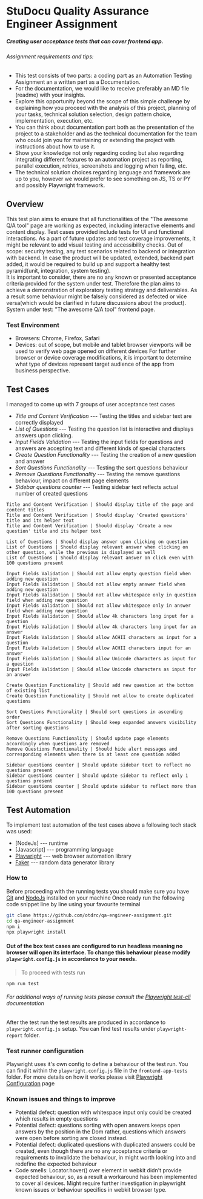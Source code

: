 # StuDocu Quality Assurance Engineer Assignment

##### Creating user acceptance tests that can cover frontend app.
###### Assignment requirements and tips:
- This test consists of two parts: a coding part as an Automation Testing Assignment an a written part as a Documentation.
- For the documentation, we would like to receive preferably an MD file (readme) with your insights.
- Explore this opportunity beyond the scope of this simple challenge by explaining how you proceed with the analysis of this project, planning of your tasks, technical solution selection, design pattern choice, implementation, execution, etc.
- You can think about documentation part both as the presentation of the project to a stakeholder and as the technical documentation for the team who could join you for maintaining or extending the project with instructions about how to use it.
- Show your knowledge not only regarding coding but also regarding integrating different features to an automation project as reporting, parallel execution, retries, screenshots and logging when failing, etc.
- The technical solution choices regarding language and framework are up to you, however we would prefer to see something on JS, TS or PY and possibly Playwright framework.

## Overview
This test plan aims to ensure that all functionalities of the "The awesome Q/A tool" page are working as expected, including interactive elements and content display. Test cases provided include tests for UI and functional interactions.
As a part of future updates and test coverage improvements, it might be relevant to add visual testing and accessibility checks. 
Out of scope: security testing, any test scenarios related to backend or integration with backend.
In case the product will be updated, extended, backend part added, it would be required to build up and support a healthy test pyramid(unit, integration, system testing).  
It is important to consider, there are no any known or presented acceptance criteria provided for the system under test. Therefore the plan aims to achieve a demonstration of exploratory testing strategy and deliverables. As a result some behaviour might be falsely considered as defected or vice versa(which would be clarified in future discussions about the product). System under test: "The awesome Q/A tool" frontend page.

### Test Environment
* Browsers: Chrome, Firefox, Safari
* Devices: out of scope, but mobile and tablet browser viewports will be used to verify web page opened on different devices 
For further browser or device coverage modifications, it is important to determine what type of devices represent target audience of the app from business perspective.


## Test Cases
I managed to come up with 7 groups of user acceptance test cases
- _Title and Content Verification_ --- Testing the titles and sidebar text are correctly displayed
- _List of Questions_ --- Testing the question list is interactive and displays answers upon clicking.
- _Input Fields Validation_ --- Testing the input fields for questions and answers are accepting text and different kinds of special characters
- _Create Question Functionality_ --- Testing the creation of a new question and answer
- _Sort Questions Functionality_ --- Testing the sort questions behaviour
- _Remove Questions Functionality_ --- Testing the remove questions behaviour, impact on different page elements
- _Sidebar questions counter_ --- Testing sidebar text reflects actual number of created questions


```
Title and Content Verification | Should display title of the page and content titles
Title and Content Verification | Should display 'Created questions' title and its helper text
Title and Content Verification | Should display 'Create a new question' title and its helper text
```

```
List of Questions | Should display answer upon clicking on question
List of Questions | Should display relevant answer when clicking on other question, while the previous is displayed as well
List of Questions | Should display relevant answer on click even with 100 questions present
```

```
Input Fields Validation | Should not allow empty question field when adding new question
Input Fields Validation | Should not allow empty answer field when adding new question
Input Fields Validation | Should not allow whitespace only in question field when adding new question
Input Fields Validation | Should not allow whitespace only in answer field when adding new question
Input Fields Validation | Should allow 4k characters long input for a question
Input Fields Validation | Should allow 4k characters long input for an answer
Input Fields Validation | Should allow ACHII characters as input for a question
Input Fields Validation | Should allow ACHII characters input for an answer
Input Fields Validation | Should allow Unicode characters as input for a question
Input Fields Validation | Should allow Unicode characters as input for an answer
```

```
Create Question Functionality | Should add new question at the bottom of existing list
Create Question Functionality | Should not allow to create duplicated questions
```

```
Sort Questions Functionality | Should sort questions in ascending order
Sort Questions Functionality | Should keep expanded answers visibility after sorting questions
```

```
Remove Questions Functionality | Should update page elements accordingly when questions are removed
Remove Questions Functionality | Should hide alert messages and corresponding elements when there is at least one question added
```

```
Sidebar questions counter | Should update sidebar text to reflect no questions present
Sidebar questions counter | Should update sidebar to reflect only 1 questions present
Sidebar questions counter | Should update sidebar to reflect more than 100 questions present
```


## Test Automation
To implement test automation of the test cases above a following tech stack was used:
- [NodeJs] --- runtime
- [Javascript] --- programming language
- [Playwright](https://playwright.dev/) --- web browser automation library
- [Faker](https://www.npmjs.com/package/faker) --- random data generator library

### How to

Before proceeding with the running tests you should make sure you have [Git](https://git-scm.com/downloads) and [NodeJs](https://nodejs.org/en/) installed on your machine
Once ready run the following code snippet line by line using your favourite terminal
```sh
git clone https://github.com/otdrc/qa-engineer-assignment.git
cd qa-engineer-assignment
npm i
npx playwright install
```
#### Out of the box test cases are configured to run headless meaning no browser will open its interface. To change this behaviour please modify `playwright.config.js` in accordance to your needs.

>To proceed with tests run
```
npm run test
```

###### For additional ways of running tests please consult the [Playwright test-cli](https://playwright.dev/docs/test-cli/) documentation

After the test run the test results are produced in accordance to `playwright.config.js` setup. You can find test results under `playwright-report` folder. 

### Test runner configuration
Playwright uses it's own config to define a behaviour of the test run. You can find it within the `playwright.config.js` file in the `frontend-app-tests` folder. For more details on how it works please visit [Playwright Configuration](https://playwright.dev/docs/test-configuration) page



### Known issues and things to improve
- Potential defect: question with whitespace input only could be created which results in empty questions
- Potential defect: questions sorting with open answers keeps open answers by the position in the Dom rather, questions which answers were open before sorting are closed instead.
- Potential defect: duplicated questions with duplicated answers could be created, even though there are no any acceptance criteria or requirements to invalidate the behaviour, in might worth looking into and redefine the expected behaviour
- Code smells: Locator.hover() over element in webkit didn't provide expected behaviour, so, as a result a workaround has been implemented to cover all devices. Might require further investigation in playwright known issues or behaviour specifics in webkit browser type. 
